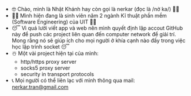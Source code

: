 - 🤓 Chào, mình là Nhật Khánh hay còn gọi là nerkar (đọc là /nờ ka/) 😵‍💫
- 🧑‍💻 Mình hiện đang là sinh viên năm 2 ngành Kĩ thuật phần mềm (Software Engineering) của UIT 🧑‍💻
- 😴 Vì quá lười viết app và web nên mình quyết định lập accout GitHub này để push các project liên quan đến computer network để giải trí. Mong rằng nó sẽ giúp ích cho mọi người ở khía cạnh nào đấy trong việc học lập trình socket 😴
- ☃️ Một vài project hiện tại của mình:
  - http/https proxy server
  - socks5 proxy server
  - security in transport protocols
- 📞 Mọi người có thể liên lạc với mình thông qua mail: nerkar.tran@gmail.com 
